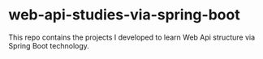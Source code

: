 # web-api-studies-via-spring-boot
This repo contains the projects I developed to learn Web Api structure via Spring Boot technology. 
